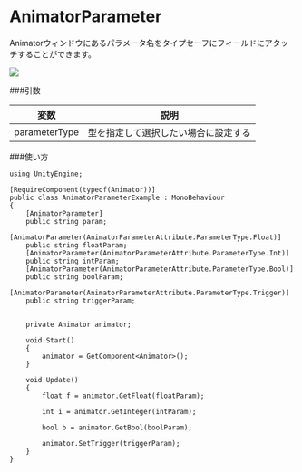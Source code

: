AnimatorParameter
==========================

Animatorウィンドウにあるパラメータ名をタイプセーフにフィールドにアタッチすることができます。


![](https://dl.dropboxusercontent.com/u/153254465/screenshot/JPUWSF-KDAAXR-WYWUOZ-RRNJKS-VIHIIR-UABGAM-XROUNH-OXWCVT-DWUJND-NJFUPS-KVMSXL-YNPGLA-WSMIUE-OVSNRG-XZVILP-XOXYJH-QZFYRX-OPKORW-OINPCM-YZSBNP-ZZVAZL-EQPWCN-KYPNCD-OYUUTE-NDEWFH-ZIPULW-ZEINFI-IICHRK-KYXTVL-QGNAFO-WMRBCU-RXMZTE-2013-11-07_at_2.32.21.png)

###引数

|変数|説明|
|---|---|
|parameterType|型を指定して選択したい場合に設定する|

###使い方

```
using UnityEngine;

[RequireComponent(typeof(Animator))]
public class AnimatorParameterExample : MonoBehaviour
{
    [AnimatorParameter]
    public string param;
    [AnimatorParameter(AnimatorParameterAttribute.ParameterType.Float)]
    public string floatParam;
    [AnimatorParameter(AnimatorParameterAttribute.ParameterType.Int)]
    public string intParam;
    [AnimatorParameter(AnimatorParameterAttribute.ParameterType.Bool)]
    public string boolParam;
    [AnimatorParameter(AnimatorParameterAttribute.ParameterType.Trigger)]
    public string triggerParam;


    private Animator animator;

    void Start()
    {
        animator = GetComponent<Animator>();
    }

    void Update()
    {
        float f = animator.GetFloat(floatParam);

        int i = animator.GetInteger(intParam);

        bool b = animator.GetBool(boolParam);

        animator.SetTrigger(triggerParam);
    }
}
```
